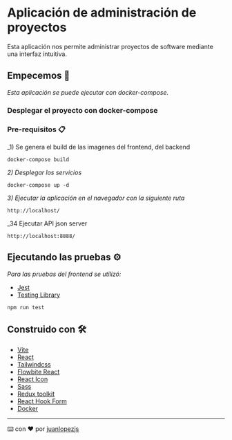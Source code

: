 
# Aplicación de administración de proyectos

Esta aplicación nos permite administrar proyectos de software mediante una interfaz intuitiva.

## Empecemos 🚀

_Esta aplicación se puede ejecutar con docker-compose._


### Desplegar el proyecto con docker-compose


### Pre-requisitos 📋

_1) Se genera el build de las imagenes del frontend, del backend

```
docker-compose build
```

_2) Desplegar los servicios_

```
docker-compose up -d 
```

_3) Ejecutar la aplicación en el navegador con la siguiente ruta_

```
http://localhost/
```

_34 Ejecutar API json server

```
http://localhost:8888/
```

## Ejecutando las pruebas ⚙️


_Para las pruebas del frontend se utilizó:_
* [Jest](https://jestjs.io/)
* [Testing Library](https://testing-library.com/)

```
npm run test
```

## Construido con 🛠️

* [Vite](https://vitejs.dev/)
* [React](https://es.reactjs.org/)
* [Tailwindcss](https://tailwindcss.com/)
* [Flowbite React](https://www.flowbite-react.com/) 
* [React Icon](https://react-icons.github.io/react-icons/) 
* [Sass](https://sass-lang.com/)
* [Redux toolkit](https://redux-toolkit.js.org/)
* [React Hook Form](https://react-hook-form.com/)
* [Docker](https://www.docker.com/)


---
⌨️ con ❤️ por [juanlopezjs](https://github.com/juanlopezjs) 